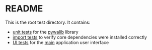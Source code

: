 # README

This is the root test directory. It contains:

 * [unit tests](/src/tests/test_pywalib.py) for the [pywalib](/src/pywalib.py) library
 * [import tests](/src/tests/test_import.py) to verify core dependencies were installed correctly
 * [UI tests](/src/tests/ui/) for the [main](/src/main.py) application user interface
